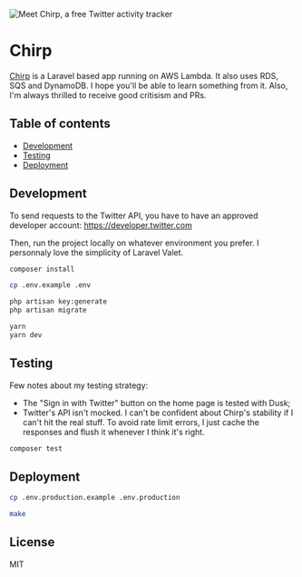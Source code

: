 ![Meet Chirp, a free Twitter activity tracker](https://d1srrlgsf6kxjv.cloudfront.net/img/banner.jpg)

# Chirp

[Chirp](https://chirp.benjamincrozat.com) is a Laravel based app running on AWS Lambda. It also uses RDS, SQS and DynamoDB. I hope you'll be able to learn something from it. Also, I'm always thrilled to receive good critisism and PRs.

## Table of contents

- [Development](#development)
- [Testing](#testing)
- [Deployment](#deployment)

## Development

To send requests to the Twitter API, you have to have an approved developer account: https://developer.twitter.com

Then, run the project locally on whatever environment you prefer. I personnaly love the simplicity of Laravel Valet.

```bash
composer install

cp .env.example .env

php artisan key:generate
php artisan migrate

yarn
yarn dev
```

## Testing

Few notes about my testing strategy:
- The "Sign in with Twitter" button on the home page is tested with Dusk;
- Twitter's API isn't mocked. I can't be confident about Chirp's stability if I can't hit the real stuff. To avoid rate limit errors, I just cache the responses and flush it whenever I think it's right.

```bash
composer test
```

## Deployment

```bash
cp .env.production.example .env.production

make
```

## License

MIT

